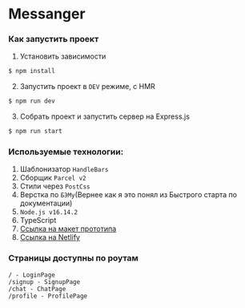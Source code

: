 # Messanger

### Как запустить проект

1. Установить зависимости

```bash
$ npm install
```

2. Запустить проект в `DEV` режиме, с HMR

```bash
$ npm run dev
```

3. Собрать проект и запустить сервер на Express.js

```bash
$ npm run start
```

### Используемые технологии:

1. Шаблонизатор `HandleBars`
2. Сборщик `Parcel v2`
3. Стили через `PostCss`
4. Верстка по `БЭМу`(Вернее как я это понял из Быстрого старта по документации)
5. `Node.js v16.14.2`
6. TypeScript
7. [ Ссылка на макет прототипа ](https://www.figma.com/file/neCdz9gSrpb302shOpMF5W/PacanskiyMessanger?node-id=4686%3A2)
8. [Ссылка на Netlify](https://lambent-lamington-d70a80.netlify.app/)

### Страницы доступны по роутам 
```
/ - LoginPage
/signup - SignupPage
/chat - ChatPage
/profile - ProfilePage
```